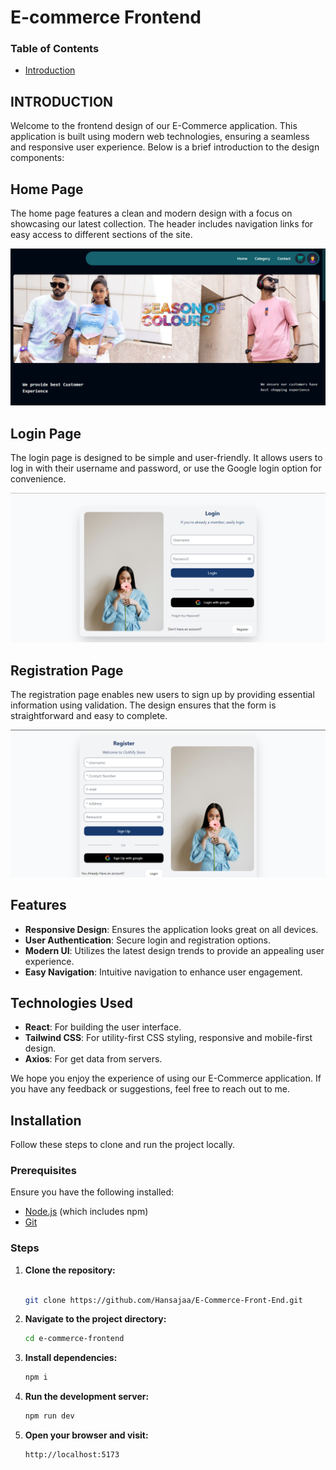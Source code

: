 # E-commerce Frontend

### Table of Contents

- [Introduction](#introduction)

## INTRODUCTION

Welcome to the frontend design of our E-Commerce application. This application is built using modern web technologies, ensuring a seamless and responsive user experience. Below is a brief introduction to the design components:

## Home Page

The home page features a clean and modern design with a focus on showcasing our latest collection. The header includes navigation links for easy access to different sections of the site.

![Homepage](public/screenshot1.png)

## Login Page

The login page is designed to be simple and user-friendly. It allows users to log in with their username and password, or use the Google login option for convenience.

![Login Page](public/screenshot2.png)

## Registration Page

The registration page enables new users to sign up by providing essential information using validation. The design ensures that the form is straightforward and easy to complete.

![Registration Page](public/screenshot3.png)

## Features

- **Responsive Design**: Ensures the application looks great on all devices.
- **User Authentication**: Secure login and registration options.
- **Modern UI**: Utilizes the latest design trends to provide an appealing user experience.
- **Easy Navigation**: Intuitive navigation to enhance user engagement.

## Technologies Used

- **React**: For building the user interface.
- **Tailwind CSS**: For utility-first CSS styling, responsive and mobile-first design.
- **Axios**: For get data from servers.

We hope you enjoy the experience of using our E-Commerce application. If you have any feedback or suggestions, feel free to reach out to me.

## Installation
Follow these steps to clone and run the project locally.

### Prerequisites
Ensure you have the following installed:
- [Node.js](https://nodejs.org/) (which includes npm)
- [Git](https://git-scm.com/)

### Steps
1. **Clone the repository:**
   ```bash
   
   git clone https://github.com/Hansajaa/E-Commerce-Front-End.git

2. **Navigate to the project directory:**
    ```bash
    cd e-commerce-frontend
    
3. **Install dependencies:**
    ```bash
    npm i
    
4. **Run the development server:**
   ```bash
   npm run dev
   
5. **Open your browser and visit:**
   ```bash
   http://localhost:5173


